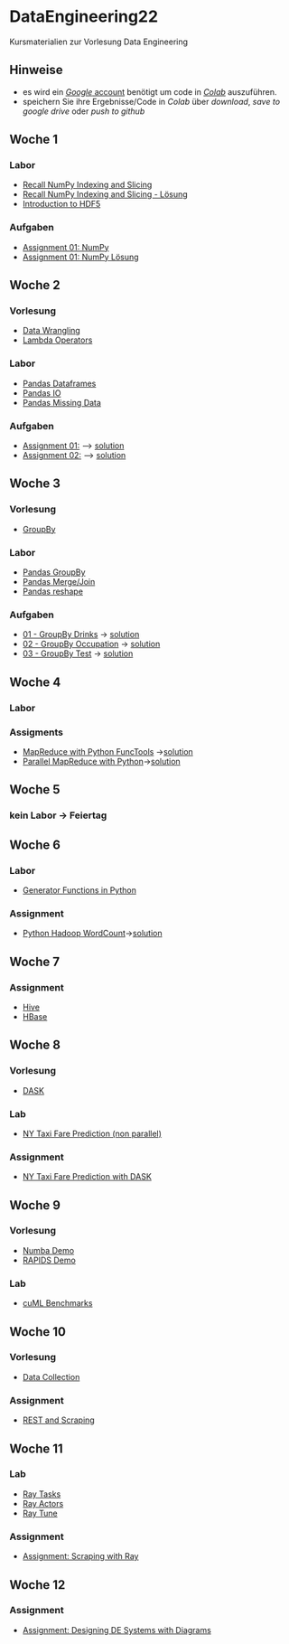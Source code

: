 # DataEngineering22
Kursmaterialien zur Vorlesung Data Engineering

## Hinweise
* es wird ein  [*Google* account](https://accounts.google.com/signup/v2/webcreateaccount?hl=en&flowName=GlifWebSignIn&flowEntry=SignUp) benötigt um code in [*Colab*](https://colab.research.google.com) auszuführen.
* speichern Sie ihre Ergebnisse/Code in *Colab* über *download*, *save to google drive* oder *push to github* 

## Woche 1
### Labor
* [Recall NumPy Indexing and Slicing](https://colab.research.google.com/github/keuperj/DataEngineering22/blob/main/week_1/lab_01_NumPy.ipynb)
* [Recall NumPy Indexing and Slicing - Lösung](https://colab.research.google.com/github/keuperj/DataEngineering22/blob/main/week_1/lab_01_NumPy_solution.ipynb)
* [Introduction to HDF5](https://colab.research.google.com/github/keuperj/DataEngineering22/blob/main/week_1/lab_02_HDF5_intro.ipynb)

### Aufgaben
* [Assignment 01: NumPy](https://colab.research.google.com/github/keuperj/DataEngineering22/blob/main/week_1/assignment_01_numpy.ipynb)
* [Assignment 01: NumPy Lösung](https://colab.research.google.com/github/keuperj/DataEngineering22/blob/main/week_1/assignment_01_numpy_solution.ipynb)

## Woche 2
### Vorlesung
* [Data Wrangling](https://colab.research.google.com/github/keuperj/DataEngineering22/blob/main/week_2/Lecture_01_Data_Wrangling.ipynb)
* [Lambda Operators](https://colab.research.google.com/github/keuperj/DataEngineering22/blob/main/week_2/Lecture_02_Lambda_Operators.ipynb)

### Labor
* [Pandas Dataframes ](https://colab.research.google.com/github/keuperj/DataEngineering22/blob/main/week_2/Lab_01_pandas_DataFrame.ipynb)
* [Pandas IO](https://colab.research.google.com/github/keuperj/DataEngineering22/blob/main/week_2/Lab_02_pandas_IO.ipynb)
* [Pandas Missing Data](https://colab.research.google.com/github/keuperj/DataEngineering22/blob/main/week_2/Lab_03_pandas_MissingData.ipynb)

### Aufgaben
* [Assignment 01:](https://colab.research.google.com/github/keuperj/DataEngineering22/blob/main/week_2/Assignment_1.ipynb) --> [solution](https://colab.research.google.com/github/keuperj/DataEngineering22/blob/main/week_2/solution_1.ipynb)
* [Assignment 02:](https://colab.research.google.com/github/keuperj/DataEngineering22/blob/main/week_2/Assignment_2.ipynb) --> [solution](https://colab.research.google.com/github/keuperj/DataEngineering22/blob/main/week_2/solution_2a.ipynb)



## Woche 3
### Vorlesung
* [GroupBy](https://colab.research.google.com/github/keuperj/DataEngineering22/blob/main/week_3/GroupBy.ipynb)

### Labor
* [Pandas GroupBy](https://colab.research.google.com/github/keuperj/DataEngineering22/blob/main/week_3/Lab_01_pandas_Group_by.ipynb)
* [Pandas Merge/Join](https://colab.research.google.com/github/keuperj/DataEngineering22/blob/main/week_3/Lab_02_pandas_MergeandJoin.ipynb)
* [Pandas reshape](https://colab.research.google.com/github/keuperj/DataEngineering22/blob/main/week_3/Lab_03_pandas_reshape.ipynb)

### Aufgaben
* [01 - GroupBy Drinks](https://colab.research.google.com/github/keuperj/DataEngineering22/blob/main/week_3/Assignment_01_Alcohol_Exercise.ipynb) -> [solution](https://colab.research.google.com/github/keuperj/DataEngineering22/blob/main/week_3/Assignment_01_Alcohol_Exercise_solution.ipynb)
* [02 - GroupBy Occupation](https://colab.research.google.com/github/keuperj/DataEngineering22/blob/main/week_3/Assignment_02_Occupation_Exercise.ipynb) -> [solution](https://colab.research.google.com/github/keuperj/DataEngineering22/blob/main/week_3/Assignment_02_Occupation_Exercise_solution.ipynb)
* [03 - GroupBy Test](https://colab.research.google.com/github/keuperj/DataEngineering22/blob/main/week_3/Assignment_03_Regiment_Exercises.ipynb) -> [solution](https://colab.research.google.com/github/keuperj/DataEngineering22/blob/main/week_3/Assignment_03_Regiment_Exercises.ipynb)

## Woche 4
### Labor

### Assigments
*  [MapReduce with Python FuncTools](https://colab.research.google.com/github/keuperj/DataEngineering22/blob/main/week_4/Assignment_MapReduce.ipynb) ->[solution](https://colab.research.google.com/github/keuperj/DataEngineering22/blob/main/week_4/Assignment_MapReduce_solution.ipynb)
*  [Parallel MapReduce with Python](https://colab.research.google.com/github/keuperj/DataEngineering22/blob/main/week_4/Assignment_Parallel_MapReduce.ipynb)->[solution](https://colab.research.google.com/github/keuperj/DataEngineering22/blob/main/week_4/Assignment_Parallel_MapReduce_solution.ipynb)

## Woche 5

### kein Labor -> Feiertag


## Woche 6
### Labor
* [Generator Functions in Python](https://colab.research.google.com/github/keuperj/DataEngineering22/blob/main/week_6/Lab_generators.ipynb)

### Assignment
* [Python Hadoop WordCount](https://colab.research.google.com/github/keuperj/DataEngineering22/blob/main/week_6/Assignment_1_MRJOBLIB.ipynb)->[solution](https://colab.research.google.com/github/keuperj/DataEngineering22/blob/main/week_6/Assignment_1_MRJOBLIB_solution.ipynb)

## Woche 7
### Assignment
* [Hive](https://colab.research.google.com/github/keuperj/DataEngineering22/blob/main/week_7/Assignment_Hive.ipynb)
* [HBase](https://colab.research.google.com/github/keuperj/DataEngineering22/blob/main/week_7/Assignment_HBASE.ipynb)

## Woche 8
### Vorlesung
* [DASK](https://colab.research.google.com/github/keuperj/DataEngineering22/blob/main/week_8/DASK.ipynb)

### Lab
* [NY Taxi Fare Prediction (non parallel)](https://colab.research.google.com/github/keuperj/DataEngineering22/blob/main/week_8/UseCase_NY_Taxi.ipynb)

### Assignment
* [NY Taxi Fare Prediction with DASK](https://colab.research.google.com/github/keuperj/DataEngineering22/blob/main/week_8/Assigment_NY_Taxi_on_Dask.ipynb)

## Woche 9
### Vorlesung
* [Numba Demo](https://colab.research.google.com/github/keuperj/DataEngineering22/blob/main/week_9/Numba_demo.ipynb)
* [RAPIDS Demo](https://colab.research.google.com/github/keuperj/DataEngineering22/blob/main/week_9/Lecture_rapids_colab_cuML_demo.ipynb)

### Lab
* [cuML Benchmarks](https://colab.research.google.com/github/keuperj/DataEngineering22/blob/main/week_9/cuml_benchmarks.ipynb)

## Woche 10
### Vorlesung
* [Data Collection](https://colab.research.google.com/github/keuperj/DataEngineering22/blob/main/week_10/Data_Collection.ipynb)

### Assignment
* [REST and Scraping](https://colab.research.google.com/github/keuperj/DataEngineering22/blob/main/week_10/Assingment_Data_Scraping.ipynb)

## Woche 11
### Lab
* [Ray Tasks](https://colab.research.google.com/github/keuperj/DataEngineering22/blob/main/week_11/Ray-Tasks.ipynb)
* [Ray Actors](https://colab.research.google.com/github/keuperj/DataEngineering22/blob/main/week_11/Ray-Actors.ipynb)
* [Ray Tune](https://colab.research.google.com/github/keuperj/DataEngineering22/blob/main/week_11/Ray-Tune-with-MNIST.ipynb)

### Assignment
* [Assignment: Scraping with Ray](https://colab.research.google.com/github/keuperj/DataEngineering22/blob/main/week_11/assignment.ipynb)

## Woche 12

### Assignment
* [Assignment: Designing DE Systems with Diagrams](https://colab.research.google.com/github/keuperj/DataEngineering22/blob/main/week_12/Diagram.ipynb)
